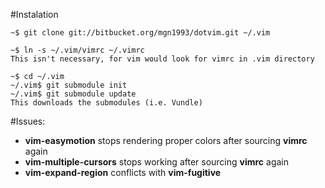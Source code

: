 #Instalation

	~$ git clone git://bitbucket.org/mgn1993/dotvim.git ~/.vim

	~$ ln -s ~/.vim/vimrc ~/.vimrc
	This isn't necessary, for vim would look for vimrc in .vim directory

	~$ cd ~/.vim
	~/.vim$ git submodule init
	~/.vim$ git submodule update
	This downloads the submodules (i.e. Vundle)

#Issues:
- **vim-easymotion** stops rendering proper colors after sourcing **vimrc** again
- **vim-multiple-cursors** stops working after sourcing **vimrc** again
- **vim-expand-region** conflicts with **vim-fugitive**
